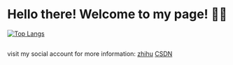 # Hello there! Welcome to my page! 👋👋
[![Top Langs](https://github-readme-stats.vercel.app/api/top-langs/?username=leosssssss&layout=compact)](https://github.com/leosssssss/github-readme-stats)
## 
visit my social account for more information:
[zhihu](https://www.zhihu.com/people/qiu-jiao-yi-50)
[CSDN](https://blog.csdn.net/le0_5?type=blog)
